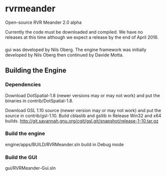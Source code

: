 # rvrmeander

Open-source RVR Meander 2.0 alpha

Currently the code must be downloaded and compiled.  We have no releases at this
time although we expect a release by the end of April 2016.

###

gui was developed by Nils Oberg.  The engine framework was initially developed by Nils Oberg
then continued by Davide Motta.

## Building the Engine

### Dependencies

Download DotSpatial-1.8 (newer versions may or may not work) and put the binaries in
contrib/DotSpatial-1.8.

Download GSL 1.10 source (newer version may or may not work) and put the source in
contrib/gsl-1.10.  Build cblaslib and gsllib in Release Win32 and x64 builds.
http://git.savannah.gnu.org/cgit/gsl.git/snapshot/release-1-10.tar.gz

### Build the engine

engine/apps/BUILD/RVRMeander.sln  build in Debug mode

### Build the GUI

gui/RVRMeander-Gui.sln
